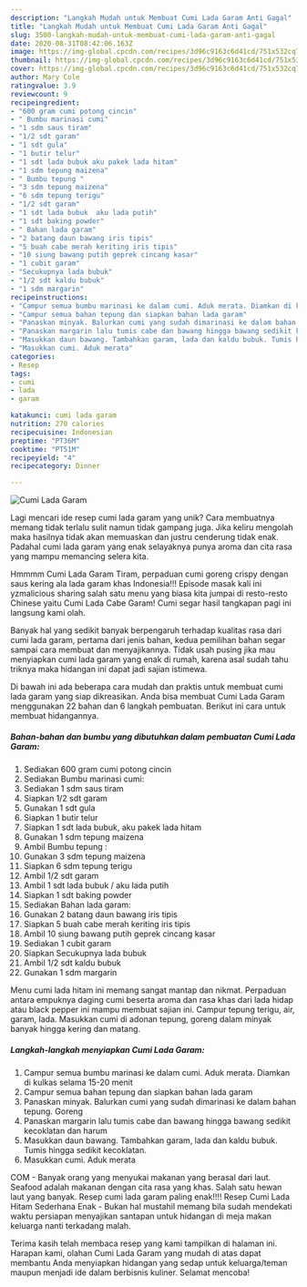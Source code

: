 ```yaml
---
description: "Langkah Mudah untuk Membuat Cumi Lada Garam Anti Gagal"
title: "Langkah Mudah untuk Membuat Cumi Lada Garam Anti Gagal"
slug: 3500-langkah-mudah-untuk-membuat-cumi-lada-garam-anti-gagal
date: 2020-08-31T08:42:06.163Z
image: https://img-global.cpcdn.com/recipes/3d96c9163c6d41cd/751x532cq70/cumi-lada-garam-foto-resep-utama.jpg
thumbnail: https://img-global.cpcdn.com/recipes/3d96c9163c6d41cd/751x532cq70/cumi-lada-garam-foto-resep-utama.jpg
cover: https://img-global.cpcdn.com/recipes/3d96c9163c6d41cd/751x532cq70/cumi-lada-garam-foto-resep-utama.jpg
author: Mary Cole
ratingvalue: 3.9
reviewcount: 9
recipeingredient:
- "600 gram cumi potong cincin"
- " Bumbu marinasi cumi"
- "1 sdm saus tiram"
- "1/2 sdt garam"
- "1 sdt gula"
- "1 butir telur"
- "1 sdt lada bubuk aku pakek lada hitam"
- "1 sdm tepung maizena"
- " Bumbu tepung "
- "3 sdm tepung maizena"
- "6 sdm tepung terigu"
- "1/2 sdt garam"
- "1 sdt lada bubuk  aku lada putih"
- "1 sdt baking powder"
- " Bahan lada garam"
- "2 batang daun bawang iris tipis"
- "5 buah cabe merah keriting iris tipis"
- "10 siung bawang putih geprek cincang kasar"
- "1 cubit garam"
- "Secukupnya lada bubuk"
- "1/2 sdt kaldu bubuk"
- "1 sdm margarin"
recipeinstructions:
- "Campur semua bumbu marinasi ke dalam cumi. Aduk merata. Diamkan di kulkas selama 15-20 menit"
- "Campur semua bahan tepung dan siapkan bahan lada garam"
- "Panaskan minyak. Balurkan cumi yang sudah dimarinasi ke dalam bahan tepung. Goreng"
- "Panaskan margarin lalu tumis cabe dan bawang hingga bawang sedikit kecoklatan dan harum"
- "Masukkan daun bawang. Tambahkan garam, lada dan kaldu bubuk. Tumis hingga sedikit kecoklatan."
- "Masukkan cumi. Aduk merata"
categories:
- Resep
tags:
- cumi
- lada
- garam

katakunci: cumi lada garam 
nutrition: 270 calories
recipecuisine: Indonesian
preptime: "PT36M"
cooktime: "PT51M"
recipeyield: "4"
recipecategory: Dinner

---
```



![Cumi Lada Garam](https://img-global.cpcdn.com/recipes/3d96c9163c6d41cd/751x532cq70/cumi-lada-garam-foto-resep-utama.jpg)

Lagi mencari ide resep cumi lada garam yang unik? Cara membuatnya memang tidak terlalu sulit namun tidak gampang juga. Jika keliru mengolah maka hasilnya tidak akan memuaskan dan justru cenderung tidak enak. Padahal cumi lada garam yang enak selayaknya punya aroma dan cita rasa yang mampu memancing selera kita.

Hmmmm Cumi Lada Garam Tiram, perpaduan cumi goreng crispy dengan saus kering ala lada garam khas Indonesia!!! Episode masak kali ini yzmalicious sharing salah satu menu yang biasa kita jumpai di resto-resto Chinese yaitu Cumi Lada Cabe Garam! Cumi segar hasil tangkapan pagi ini langsung kami olah.

Banyak hal yang sedikit banyak berpengaruh terhadap kualitas rasa dari cumi lada garam, pertama dari jenis bahan, kedua pemilihan bahan segar sampai cara membuat dan menyajikannya. Tidak usah pusing jika mau menyiapkan cumi lada garam yang enak di rumah, karena asal sudah tahu triknya maka hidangan ini dapat jadi sajian istimewa.


Di bawah ini ada beberapa cara mudah dan praktis untuk membuat cumi lada garam yang siap dikreasikan. Anda bisa membuat Cumi Lada Garam menggunakan 22 bahan dan 6 langkah pembuatan. Berikut ini cara untuk membuat hidangannya.

<!--inarticleads1-->

##### Bahan-bahan dan bumbu yang dibutuhkan dalam pembuatan Cumi Lada Garam:

1. Sediakan 600 gram cumi potong cincin
1. Sediakan  Bumbu marinasi cumi:
1. Sediakan 1 sdm saus tiram
1. Siapkan 1/2 sdt garam
1. Gunakan 1 sdt gula
1. Siapkan 1 butir telur
1. Siapkan 1 sdt lada bubuk, aku pakek lada hitam
1. Gunakan 1 sdm tepung maizena
1. Ambil  Bumbu tepung :
1. Gunakan 3 sdm tepung maizena
1. Siapkan 6 sdm tepung terigu
1. Ambil 1/2 sdt garam
1. Ambil 1 sdt lada bubuk / aku lada putih
1. Siapkan 1 sdt baking powder
1. Sediakan  Bahan lada garam:
1. Gunakan 2 batang daun bawang iris tipis
1. Siapkan 5 buah cabe merah keriting iris tipis
1. Ambil 10 siung bawang putih geprek cincang kasar
1. Sediakan 1 cubit garam
1. Siapkan Secukupnya lada bubuk
1. Ambil 1/2 sdt kaldu bubuk
1. Gunakan 1 sdm margarin


Menu cumi lada hitam ini memang sangat mantap dan nikmat. Perpaduan antara empuknya daging cumi beserta aroma dan rasa khas dari lada hidap atau black pepper ini mampu membuat sajian ini. Campur tepung terigu, air, garam, lada. Masukkan cumi di adonan tepung, goreng dalam minyak banyak hingga kering dan matang. 

<!--inarticleads2-->

##### Langkah-langkah menyiapkan Cumi Lada Garam:

1. Campur semua bumbu marinasi ke dalam cumi. Aduk merata. Diamkan di kulkas selama 15-20 menit
1. Campur semua bahan tepung dan siapkan bahan lada garam
1. Panaskan minyak. Balurkan cumi yang sudah dimarinasi ke dalam bahan tepung. Goreng
1. Panaskan margarin lalu tumis cabe dan bawang hingga bawang sedikit kecoklatan dan harum
1. Masukkan daun bawang. Tambahkan garam, lada dan kaldu bubuk. Tumis hingga sedikit kecoklatan.
1. Masukkan cumi. Aduk merata


COM - Banyak orang yang menyukai makanan yang berasal dari laut. Seafood adalah makanan dengan cita rasa yang khas. Salah satu hewan laut yang banyak. Resep cumi lada garam paling enak!!!! Resep Cumi Lada Hitam Sederhana Enak - Bukan hal mustahil memang bila sudah mendekati waktu persiapan menyajikan santapan untuk hidangan di meja makan keluarga nanti terkadang malah. 

Terima kasih telah membaca resep yang kami tampilkan di halaman ini. Harapan kami, olahan Cumi Lada Garam yang mudah di atas dapat membantu Anda menyiapkan hidangan yang sedap untuk keluarga/teman maupun menjadi ide dalam berbisnis kuliner. Selamat mencoba!
